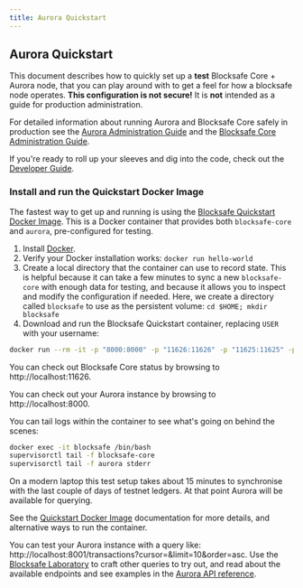 ```yaml
---
title: Aurora Quickstart
---
```

## Aurora Quickstart
This document describes how to quickly set up a **test** Blocksafe Core + Aurora node, that you can play around with to get a feel for how a blocksafe node operates. **This configuration is not secure!** It is **not** intended as a guide for production administration.

For detailed information about running Aurora and Blocksafe Core safely in production see the [Aurora Administration Guide](admin.md) and the [Blocksafe Core Administration Guide](https://www.blocksafe.org/developers/blocksafe-core/software/admin.html).

If you're ready to roll up your sleeves and dig into the code, check out the [Developer Guide](developing.md).

### Install and run the Quickstart Docker Image
The fastest way to get up and running is using the [Blocksafe Quickstart Docker Image](https://github.com/blocksafe/docker-blocksafe-core-aurora). This is a Docker container that provides both `blocksafe-core` and `aurora`, pre-configured for testing.

1. Install [Docker](https://www.docker.com/get-started).
2. Verify your Docker installation works: `docker run hello-world`
3. Create a local directory that the container can use to record state. This is helpful because it can take a few minutes to sync a new `blocksafe-core` with enough data for testing, and because it allows you to inspect and modify the configuration if needed. Here, we create a directory called `blocksafe` to use as the persistent volume:
`cd $HOME; mkdir blocksafe`
4. Download and run the Blocksafe Quickstart container, replacing `USER` with your username:

```bash
docker run --rm -it -p "8000:8000" -p "11626:11626" -p "11625:11625" -p"8002:5432" -v $HOME/blocksafe:/opt/blocksafe --name blocksafe blocksafe/quickstart --testnet
```

You can check out Blocksafe Core status by browsing to http://localhost:11626.

You can check out your Aurora instance by browsing to http://localhost:8000.

You can tail logs within the container to see what's going on behind the scenes:
```bash
docker exec -it blocksafe /bin/bash
supervisorctl tail -f blocksafe-core
supervisorctl tail -f aurora stderr
```

On a modern laptop this test setup takes about 15 minutes to synchronise with the last couple of days of testnet ledgers. At that point Aurora will be available for querying. 

See the [Quickstart Docker Image](https://github.com/blocksafe/docker-blocksafe-core-aurora) documentation for more details, and alternative ways to run the container. 

You can test your Aurora instance with a query like: http://localhost:8001/transactions?cursor=&limit=10&order=asc. Use the [Blocksafe Laboratory](https://www.blocksafe.org/laboratory/) to craft other queries to try out,
and read about the available endpoints and see examples in the [Aurora API reference](https://www.blocksafe.org/developers/aurora/reference/).

